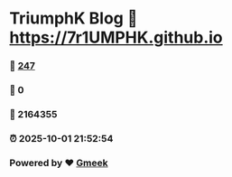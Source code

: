 # TriumphK Blog :link: https://7r1UMPHK.github.io 
### :page_facing_up: [247](https://7r1UMPHK.github.io/tag.html) 
### :speech_balloon: 0 
### :hibiscus: 2164355 
### :alarm_clock: 2025-10-01 21:52:54 
### Powered by :heart: [Gmeek](https://github.com/Meekdai/Gmeek)
